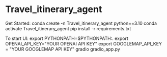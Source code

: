 # Travel_itinerary_agent

Get Started:
conda create -n Travel_itinerary_agent python==3.10
conda activate Travel_itinerary_agent
pip install -r requirements.txt

To start UI:
     export PYTHONPATH=$PYTHONPATH:.
     export OPENAI_API_KEY="YOUR OPENAI API KEY"
     export GOOGLEMAP_API_KEY = "YOUR GOOGLEMAP API KEY"
     gradio gradio_app.py